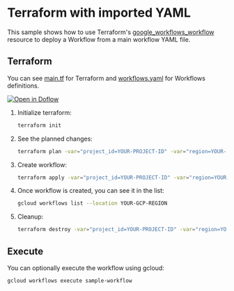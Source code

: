 # Terraform with imported YAML

This sample shows how to use Terraform's [google_workflows_workflow](https://registry.terraform.io/providers/hashicorp/google/latest/docs/resources/workflows_workflow)
resource to deploy a Workflow from a main workflow YAML file.

## Terraform

You can see [main.tf](main.tf) for Terraform and
[workflows.yaml](workflows.yaml) for Workflows definitions.

[![Open in Doflow](https://img.shields.io/badge/Open_in-Doflow-9747FF)](https://app.doflow.io/https://github.com/GoogleCloudPlatform/workflows-demos/blob/master/terraform/import-yaml/workflow.yaml)

1. Initialize terraform:

    ```sh
    terraform init
    ```

1. See the planned changes:

    ```sh
    terraform plan -var="project_id=YOUR-PROJECT-ID" -var="region=YOUR-GCP-REGION"
    ```

1. Create workflow:

    ```sh
    terraform apply -var="project_id=YOUR-PROJECT-ID" -var="region=YOUR-GCP-REGION"
    ```

1. Once workflow is created, you can see it in the list:

    ```sh
    gcloud workflows list --location YOUR-GCP-REGION
    ```

1. Cleanup:

    ```sh
    terraform destroy -var="project_id=YOUR-PROJECT-ID" -var="region=YOUR-GCP-REGION"
    ```

## Execute

You can optionally execute the workflow using gcloud:

```sh
gcloud workflows execute sample-workflow
```
